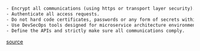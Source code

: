 ```html
- Encrypt all communications (using https or transport layer security).
- Authenticate all access requests.
- Do not hard code certificates, passwords or any form of secrets within the code.
- Use DevSecOps tools designed for microservice architecture environments to scan code as it is developed.
- Define the APIs and strictly make sure all communications comply.
```
[source](https://securityintelligence.com/posts/how-to-secure-microservices-architecture/)